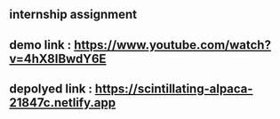 ## internship assignment
## demo link : https://www.youtube.com/watch?v=4hX8IBwdY6E
## depolyed link : https://scintillating-alpaca-21847c.netlify.app
